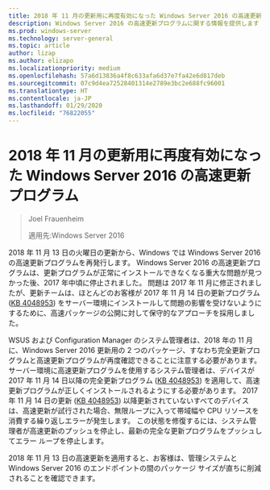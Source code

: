 ```yaml
---
title: 2018 年 11 月の更新用に再度有効になった Windows Server 2016 の高速更新プログラム
description: Windows Server 2016 の高速更新プログラムに関する情報を提供します
ms.prod: windows-server
ms.technology: server-general
ms.topic: article
author: lizap
ms.author: elizapo
ms.localizationpriority: medium
ms.openlocfilehash: 57a6d13836a4f8c633afa6d37e7fa42e6d817deb
ms.sourcegitcommit: 07c9d4ea72528401314e2789e3bc2e688fc96001
ms.translationtype: HT
ms.contentlocale: ja-JP
ms.lasthandoff: 01/29/2020
ms.locfileid: "76822055"
---
```

# <a name="express-updates-for-windows-server-2016-re-enabled-for-november-2018-update"></a>2018 年 11 月の更新用に再度有効になった Windows Server 2016 の高速更新プログラム

> Joel Frauenheim
> 
> 適用先:Windows Server 2016

2018 年 11 月 13 日の火曜日の更新から、Windows では Windows Server 2016 の高速更新プログラムを再発行します。 Windows Server 2016 の高速更新プログラムは、更新プログラムが正常にインストールできなくなる重大な問題が見つかった後、2017 年中頃に停止されました。 問題は 2017 年 11 月に修正されましたが、更新チームは、ほとんどのお客様が 2017 年 11 月 14 日の更新プログラム ([KB 4048953](https://support.microsoft.com/help/4048953/windows-10-update-kb4048953)) をサーバー環境にインストールして問題の影響を受けないようにするために、高速パッケージの公開に対して保守的なアプローチを採用しました。

WSUS および Configuration Manager のシステム管理者は、2018 年の 11 月に、Windows Server 2016 更新用の 2 つのパッケージ、すなわち完全更新プログラムと高速更新プログラムが再度確認できることに注意する必要があります。 サーバー環境に高速更新プログラムを使用するシステム管理者は、デバイスが 2017 年 11 月 14 日以降の完全更新プログラム ([KB 4048953](https://support.microsoft.com/help/4048953/windows-10-update-kb4048953)) を適用して、高速更新プログラムが正しくインストールされるようにする必要があります。 2017 年 11 月 14 日の更新 ([KB 4048953](https://support.microsoft.com/help/4048953/windows-10-update-kb4048953)) 以降更新されていないすべてのデバイスは、高速更新が試行された場合、無限ループに入って帯域幅や CPU リソースを消費する繰り返しエラーが発生します。  この状態を修復するには、システム管理者が高速更新のプッシュを停止し、最新の完全な更新プログラムをプッシュしてエラー ループを停止します。

2018 年 11 月 13 日の高速更新を適用すると、お客様は、管理システムと Windows Server 2016 のエンドポイントの間のパッケージ サイズが直ちに削減されることを確認できます。  